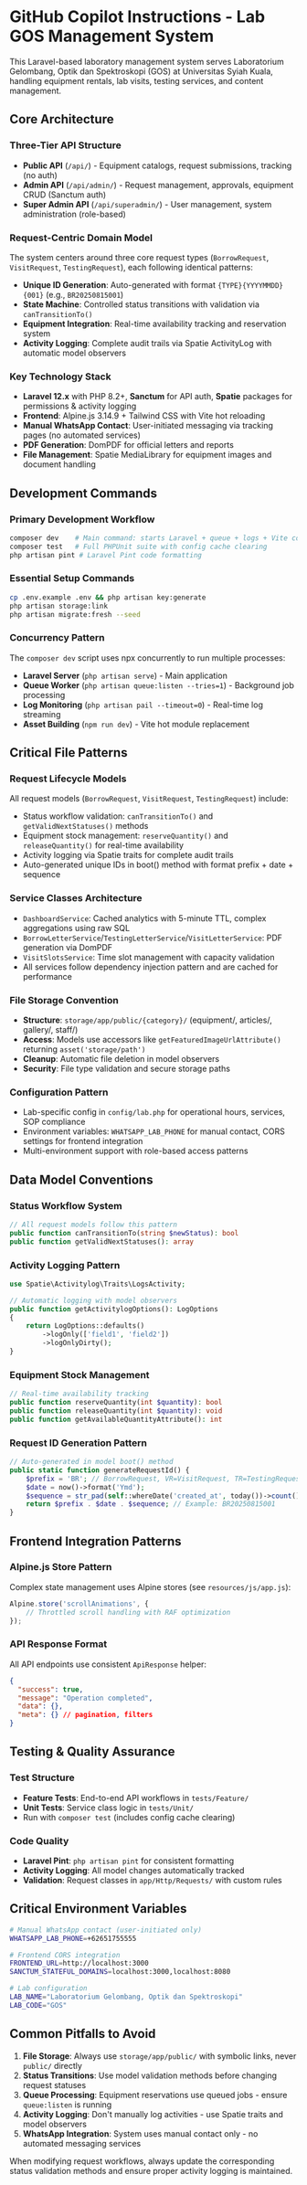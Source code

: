 # GitHub Copilot Instructions - Lab GOS Management System

This Laravel-based laboratory management system serves Laboratorium Gelombang, Optik dan Spektroskopi (GOS) at Universitas Syiah Kuala, handling equipment rentals, lab visits, testing services, and content management.

## Core Architecture

### Three-Tier API Structure
- **Public API** (`/api/`) - Equipment catalogs, request submissions, tracking (no auth)
- **Admin API** (`/api/admin/`) - Request management, approvals, equipment CRUD (Sanctum auth)
- **Super Admin API** (`/api/superadmin/`) - User management, system administration (role-based)

### Request-Centric Domain Model
The system centers around three core request types (`BorrowRequest`, `VisitRequest`, `TestingRequest`), each following identical patterns:
- **Unique ID Generation**: Auto-generated with format `{TYPE}{YYYYMMDD}{001}` (e.g., `BR20250815001`)
- **State Machine**: Controlled status transitions with validation via `canTransitionTo()` 
- **Equipment Integration**: Real-time availability tracking and reservation system
- **Activity Logging**: Complete audit trails via Spatie ActivityLog with automatic model observers

### Key Technology Stack
- **Laravel 12.x** with PHP 8.2+, **Sanctum** for API auth, **Spatie** packages for permissions & activity logging
- **Frontend**: Alpine.js 3.14.9 + Tailwind CSS with Vite hot reloading
- **Manual WhatsApp Contact**: User-initiated messaging via tracking pages (no automated services)
- **PDF Generation**: DomPDF for official letters and reports
- **File Management**: Spatie MediaLibrary for equipment images and document handling

## Development Commands

### Primary Development Workflow
```bash
composer dev    # Main command: starts Laravel + queue + logs + Vite concurrently
composer test   # Full PHPUnit suite with config cache clearing
php artisan pint # Laravel Pint code formatting
```

### Essential Setup Commands
```bash
cp .env.example .env && php artisan key:generate
php artisan storage:link
php artisan migrate:fresh --seed
```

### Concurrency Pattern
The `composer dev` script uses npx concurrently to run multiple processes:
- **Laravel Server** (`php artisan serve`) - Main application
- **Queue Worker** (`php artisan queue:listen --tries=1`) - Background job processing
- **Log Monitoring** (`php artisan pail --timeout=0`) - Real-time log streaming
- **Asset Building** (`npm run dev`) - Vite hot module replacement

## Critical File Patterns

### Request Lifecycle Models
All request models (`BorrowRequest`, `VisitRequest`, `TestingRequest`) include:
- Status workflow validation: `canTransitionTo()` and `getValidNextStatuses()` methods
- Equipment stock management: `reserveQuantity()` and `releaseQuantity()` for real-time availability
- Activity logging via Spatie traits for complete audit trails
- Auto-generated unique IDs in boot() method with format prefix + date + sequence

### Service Classes Architecture
- `DashboardService`: Cached analytics with 5-minute TTL, complex aggregations using raw SQL
- `BorrowLetterService`/`TestingLetterService`/`VisitLetterService`: PDF generation via DomPDF
- `VisitSlotsService`: Time slot management with capacity validation
- All services follow dependency injection pattern and are cached for performance

### File Storage Convention
- **Structure**: `storage/app/public/{category}/` (equipment/, articles/, gallery/, staff/)
- **Access**: Models use accessors like `getFeaturedImageUrlAttribute()` returning `asset('storage/path')`
- **Cleanup**: Automatic file deletion in model observers
- **Security**: File type validation and secure storage paths

### Configuration Pattern
- Lab-specific config in `config/lab.php` for operational hours, services, SOP compliance
- Environment variables: `WHATSAPP_LAB_PHONE` for manual contact, CORS settings for frontend integration
- Multi-environment support with role-based access patterns

## Data Model Conventions

### Status Workflow System
```php
// All request models follow this pattern
public function canTransitionTo(string $newStatus): bool
public function getValidNextStatuses(): array
```

### Activity Logging Pattern
```php
use Spatie\Activitylog\Traits\LogsActivity;

// Automatic logging with model observers
public function getActivitylogOptions(): LogOptions
{
    return LogOptions::defaults()
        ->logOnly(['field1', 'field2'])
        ->logOnlyDirty();
}
```

### Equipment Stock Management
```php
// Real-time availability tracking
public function reserveQuantity(int $quantity): bool
public function releaseQuantity(int $quantity): void
public function getAvailableQuantityAttribute(): int
```

### Request ID Generation Pattern
```php
// Auto-generated in model boot() method
public static function generateRequestId() {
    $prefix = 'BR'; // BorrowRequest, VR=VisitRequest, TR=TestingRequest
    $date = now()->format('Ymd');
    $sequence = str_pad(self::whereDate('created_at', today())->count() + 1, 3, '0', STR_PAD_LEFT);
    return $prefix . $date . $sequence; // Example: BR20250815001
}
```

## Frontend Integration Patterns

### Alpine.js Store Pattern
Complex state management uses Alpine stores (see `resources/js/app.js`):
```javascript
Alpine.store('scrollAnimations', {
    // Throttled scroll handling with RAF optimization
});
```

### API Response Format
All API endpoints use consistent `ApiResponse` helper:
```json
{
  "success": true,
  "message": "Operation completed",
  "data": {},
  "meta": {} // pagination, filters
}
```

## Testing & Quality Assurance

### Test Structure
- **Feature Tests**: End-to-end API workflows in `tests/Feature/`
- **Unit Tests**: Service class logic in `tests/Unit/`
- Run with `composer test` (includes config cache clearing)

### Code Quality
- **Laravel Pint**: `php artisan pint` for consistent formatting
- **Activity Logging**: All model changes automatically tracked
- **Validation**: Request classes in `app/Http/Requests/` with custom rules

## Critical Environment Variables

```bash
# Manual WhatsApp contact (user-initiated only)
WHATSAPP_LAB_PHONE=+62651755555

# Frontend CORS integration
FRONTEND_URL=http://localhost:3000
SANCTUM_STATEFUL_DOMAINS=localhost:3000,localhost:8080

# Lab configuration
LAB_NAME="Laboratorium Gelombang, Optik dan Spektroskopi"
LAB_CODE="GOS"
```

## Common Pitfalls to Avoid

1. **File Storage**: Always use `storage/app/public/` with symbolic links, never `public/` directly
2. **Status Transitions**: Use model validation methods before changing request statuses
3. **Queue Processing**: Equipment reservations use queued jobs - ensure `queue:listen` is running
4. **Activity Logging**: Don't manually log activities - use Spatie traits and model observers
5. **WhatsApp Integration**: System uses manual contact only - no automated messaging services

When modifying request workflows, always update the corresponding status validation methods and ensure proper activity logging is maintained.
